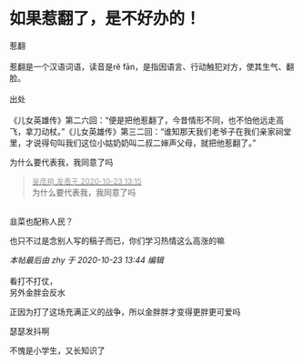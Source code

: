# 如果惹翻了，是不好办的！


惹翻 <br />
<br />
惹翻是一个汉语词语，读音是rě fān，是指因语言、行动触犯对方，使其生气、翻脸。<br />
<br />
出处<br />
<br />
《儿女英雄传》第二六回：“便是把他惹翻了，今昔情形不同，也不怕他远走高飞，拿刀动杖。”《儿女英雄传》第三二回：“谁知那天我们老爷子在我们亲家祠堂里，才说得句叫我们这位小姑奶奶叫二叔二婶声父母，就把他惹翻了。”<img id="aimg_gAIDz" onclick="zoom(this, this.src, 0, 0, 0)" class="zoom" src="https://cdn.jsdelivr.net/gh/hishis/forum-master/public/images/patch.gif" onmouseover="img_onmouseoverfunc(this)" onload="thumbImg(this)" border="0" alt="" />

为什么要代表我，我同意了吗

<div class="quote"><blockquote><font size="2"><a href="https://www.hostloc.com/forum.php?mod=redirect&amp;goto=findpost&amp;pid=9340719&amp;ptid=757565" target="_blank"><font color="#999999">吴彦祖 发表于 2020-10-23 13:15</font></a></font><br />
为什么要代表我，我同意了吗</blockquote></div><br />
韭菜也配称人民？

<img id="aimg_aUu33" onclick="zoom(this, this.src, 0, 0, 0)" class="zoom" src="https://pic.iocrak.com/2020/10/23/8ece29d0bcd9b.png" onmouseover="img_onmouseoverfunc(this)" onload="thumbImg(this)" border="0" alt="" />

也只不过是念别人写的稿子而已，你们学习热情这么高涨的嘛

<i class="pstatus"> 本帖最后由 zhy 于 2020-10-23 13:44 编辑 </i><br />
<br />
看打不打仗，<br />
另外金胖会反水

正因为打了这场充满正义的战争，所以金胖胖才变得更胖更可爱吗&nbsp;&nbsp;<img src="static/image/smiley/default/lol.gif" smilieid="12" border="0" alt="" />

<img src="static/image/smiley/default/sweat.gif" smilieid="10" border="0" alt="" />瑟瑟发抖啊

不愧是小学生，又长知识了<img src="static/image/smiley/default/lol.gif" smilieid="12" border="0" alt="" />
